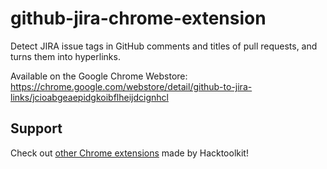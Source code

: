 # github-jira-chrome-extension
Detect JIRA issue tags in GitHub comments and titles of pull requests, and turns them into hyperlinks.

Available on the Google Chrome Webstore: https://chrome.google.com/webstore/detail/github-to-jira-links/jcioabgeaepidgkoibflheijdcignhcl

## Support

Check out <a href="https://github.com/hacktoolkit/chrome-extensions">other Chrome extensions</a> made by Hacktoolkit!
